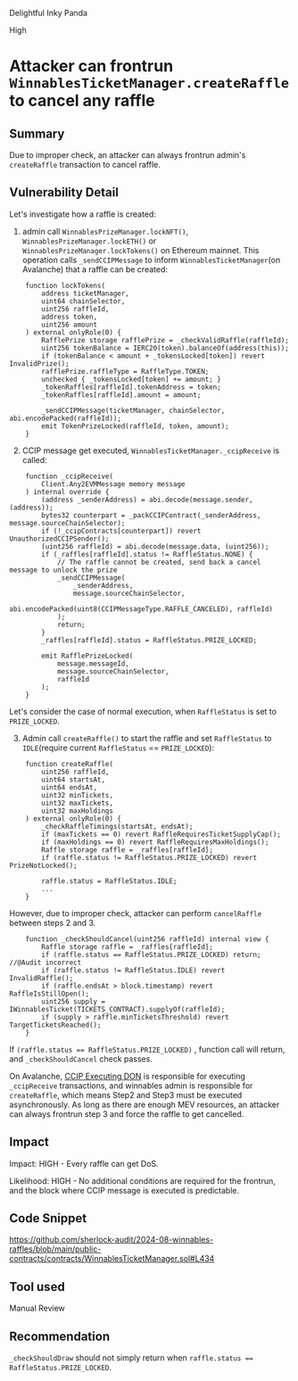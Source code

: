 Delightful Inky Panda

High

# Attacker can frontrun `WinnablesTicketManager.createRaffle` to cancel any raffle

## Summary

Due to improper check, an attacker can always frontrun admin's `createRaffle` transaction to cancel raffle.

## Vulnerability Detail

Let's investigate how a raffle is created:

1. admin call `WinnablesPrizeManager.lockNFT()`, `WinnablesPrizeManager.lockETH()` or `WinnablesPrizeManager.lockTokens()` on Ethereum mainnet. This operation calls `_sendCCIPMessage` to inform `WinnablesTicketManager`(on Avalanche) that a raffle can be created:

```solidity
    function lockTokens(
        address ticketManager,
        uint64 chainSelector,
        uint256 raffleId,
        address token,
        uint256 amount
    ) external onlyRole(0) {
        RafflePrize storage rafflePrize = _checkValidRaffle(raffleId);
        uint256 tokenBalance = IERC20(token).balanceOf(address(this));
        if (tokenBalance < amount + _tokensLocked[token]) revert InvalidPrize();
        rafflePrize.raffleType = RaffleType.TOKEN;
        unchecked { _tokensLocked[token] += amount; }
        _tokenRaffles[raffleId].tokenAddress = token;
        _tokenRaffles[raffleId].amount = amount;

        _sendCCIPMessage(ticketManager, chainSelector, abi.encodePacked(raffleId));
        emit TokenPrizeLocked(raffleId, token, amount);
    }
```
2. CCIP message get executed, `WinnablesTicketManager._ccipReceive` is called:
```solidity
    function _ccipReceive(
        Client.Any2EVMMessage memory message
    ) internal override {
        (address _senderAddress) = abi.decode(message.sender, (address));
        bytes32 counterpart = _packCCIPContract(_senderAddress, message.sourceChainSelector);
        if (!_ccipContracts[counterpart]) revert UnauthorizedCCIPSender();
        (uint256 raffleId) = abi.decode(message.data, (uint256));
        if (_raffles[raffleId].status != RaffleStatus.NONE) {
            // The raffle cannot be created, send back a cancel message to unlock the prize
            _sendCCIPMessage(
                _senderAddress,
                message.sourceChainSelector,
                abi.encodePacked(uint8(CCIPMessageType.RAFFLE_CANCELED), raffleId)
            );
            return;
        }
        _raffles[raffleId].status = RaffleStatus.PRIZE_LOCKED;

        emit RafflePrizeLocked(
            message.messageId,
            message.sourceChainSelector,
            raffleId
        );
    }
```
Let's consider the case of normal execution, when `RaffleStatus` is set to `PRIZE_LOCKED`.

3. Admin call `createRaffle()` to start the raffle and set `RaffleStatus` to `IDLE`(require current `RaffleStatus` == `PRIZE_LOCKED`):

```solidity
    function createRaffle(
        uint256 raffleId,
        uint64 startsAt,
        uint64 endsAt,
        uint32 minTickets,
        uint32 maxTickets,
        uint32 maxHoldings
    ) external onlyRole(0) {
        _checkRaffleTimings(startsAt, endsAt);
        if (maxTickets == 0) revert RaffleRequiresTicketSupplyCap();
        if (maxHoldings == 0) revert RaffleRequiresMaxHoldings();
        Raffle storage raffle = _raffles[raffleId];
        if (raffle.status != RaffleStatus.PRIZE_LOCKED) revert PrizeNotLocked();

        raffle.status = RaffleStatus.IDLE;
        ...
    }
```

However, due to improper check, attacker can perform `cancelRaffle` between steps 2 and 3.
```solidity
    function _checkShouldCancel(uint256 raffleId) internal view {
        Raffle storage raffle = _raffles[raffleId];
        if (raffle.status == RaffleStatus.PRIZE_LOCKED) return;  //@Audit incorrect
        if (raffle.status != RaffleStatus.IDLE) revert InvalidRaffle();
        if (raffle.endsAt > block.timestamp) revert RaffleIsStillOpen();
        uint256 supply = IWinnablesTicket(TICKETS_CONTRACT).supplyOf(raffleId);
        if (supply > raffle.minTicketsThreshold) revert TargetTicketsReached();
    }
```
If `(raffle.status == RaffleStatus.PRIZE_LOCKED)` , function call will return, and `_checkShouldCancel` check passes.

On Avalanche,  [CCIP Executing DON](https://docs.chain.link/ccip/architecture#executing-don) is responsible for executing `_ccipReceive` transactions, and winnables admin is responsible for `createRaffle`, which means Step2 and Step3 must be executed asynchronously. As long as there are enough MEV resources, an attacker can always frontrun step 3 and force the raffle to get cancelled.

## Impact

Impact: HIGH - Every raffle can get DoS.

Likelihood: HIGH - No additional conditions are required for the frontrun, and the block where CCIP message is executed is predictable.

## Code Snippet

https://github.com/sherlock-audit/2024-08-winnables-raffles/blob/main/public-contracts/contracts/WinnablesTicketManager.sol#L434

## Tool used

Manual Review

## Recommendation

`_checkShouldDraw` should not simply return when `raffle.status == RaffleStatus.PRIZE_LOCKED`.